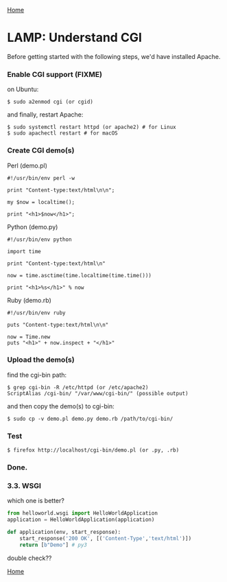 [Home](/)

# LAMP: Understand CGI

Before getting started with the following steps, we'd have installed Apache.

### Enable CGI support (FIXME)
on Ubuntu:
```
$ sudo a2enmod cgi (or cgid)
```

and finally, restart Apache:
```
$ sudo systemctl restart httpd (or apache2) # for Linux
$ sudo apachectl restart # for macOS
```

### Create CGI demo(s)

Perl (demo.pl)
```
#!/usr/bin/env perl -w

print "Content-type:text/html\n\n";

my $now = localtime();

print "<h1>$now</h1>";
```

Python (demo.py)
```
#!/usr/bin/env python

import time

print "Content-type:text/html\n"

now = time.asctime(time.localtime(time.time()))

print "<h1>%s</h1>" % now
```

Ruby (demo.rb)
```
#!/usr/bin/env ruby

puts "Content-type:text/html\n\n"

now = Time.new
puts "<h1>" + now.inspect + "</h1>"
```

### Upload the demo(s)
find the cgi-bin path:
```
$ grep cgi-bin -R /etc/httpd (or /etc/apache2)
ScriptAlias /cgi-bin/ "/var/www/cgi-bin/" (possible output)
```

and then copy the demo(s) to cgi-bin:
```
$ sudo cp -v demo.pl demo.py demo.rb /path/to/cgi-bin/
```

### Test
```
$ firefox http://localhost/cgi-bin/demo.pl (or .py, .rb)
```

### Done.


### 3.3. WSGI

which one is better?

```python
from helloworld.wsgi import HelloWorldApplication
application = HelloWorldApplication(application)
```

```python
def application(env, start_response):
    start_response('200 OK', [('Content-Type','text/html')])
    return [b"Demo"] # py3
```

double check??

[Home](/)
